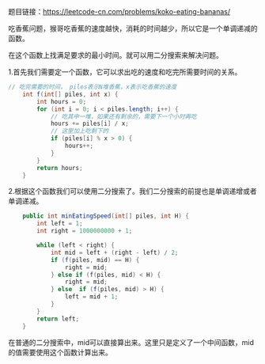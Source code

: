 题目链接：https://leetcode-cn.com/problems/koko-eating-bananas/

吃香蕉问题，猴哥吃香蕉的速度越快，消耗的时间越少，所以它是一个单调递减的函数。

在这个函数上找满足要求的最小时间。就可以用二分搜索来解决问题。

1.首先我们需要定一个函数，它可以求出吃的速度和吃完所需要时间的关系。

```java
// 吃完需要的时间， piles表示N堆香蕉，x表示吃香蕉的速度
    int f(int[] piles, int x) {
        int hours = 0;
        for (int i = 0; i < piles.length; i++) {
            // 吃其中一堆，如果还有剩余的，需要下一个小时再吃
            hours += piles[i] / x;
            // 这里加上吃剩下的
            if (piles[i] % x > 0) {
                hours++;
            }
        }
        return hours;
    }
```

2.根据这个函数我们可以使用二分搜索了。我们二分搜索的前提也是单调递增或者单调递减。

```java
    public int minEatingSpeed(int[] piles, int H) {
        int left = 1;
        int right = 1000000000 + 1;

        while (left < right) {
            int mid = left + (right - left) / 2;
            if (f(piles, mid) == H) {
                right = mid;
            } else if (f(piles, mid) < H) {
                right = mid;
            } else  if (f(piles, mid) > H) {
                left = mid + 1;
            }
        }
        return left;
    }
```

在普通的二分搜索中，mid可以直接算出来。这里只是定义了一个中间函数，mid的值需要使用这个函数计算出来。